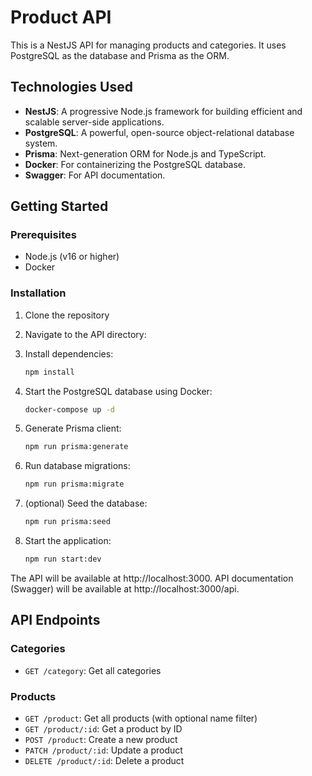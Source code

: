 # Product API

This is a NestJS API for managing products and categories. It uses PostgreSQL as the database and Prisma as the ORM.

## Technologies Used

- **NestJS**: A progressive Node.js framework for building efficient and scalable server-side applications.
- **PostgreSQL**: A powerful, open-source object-relational database system.
- **Prisma**: Next-generation ORM for Node.js and TypeScript.
- **Docker**: For containerizing the PostgreSQL database.
- **Swagger**: For API documentation.

## Getting Started

### Prerequisites

- Node.js (v16 or higher)
- Docker

### Installation

1. Clone the repository

2. Navigate to the API directory:
3. Install dependencies:
   ```bash
   npm install
   ```
4. Start the PostgreSQL database using Docker:
   ```bash
   docker-compose up -d
   ```
5. Generate Prisma client:
   ```bash
   npm run prisma:generate
   ```
6. Run database migrations:
   ```bash
   npm run prisma:migrate
   ```
7. (optional) Seed the database:
   ```bash
   npm run prisma:seed
   ```
8. Start the application:
   ```bash
   npm run start:dev
   ```

The API will be available at http://localhost:3000.
API documentation (Swagger) will be available at http://localhost:3000/api.

## API Endpoints

### Categories

- `GET /category`: Get all categories

### Products

- `GET /product`: Get all products (with optional name filter)
- `GET /product/:id`: Get a product by ID
- `POST /product`: Create a new product
- `PATCH /product/:id`: Update a product
- `DELETE /product/:id`: Delete a product
